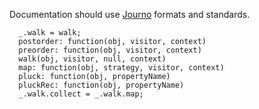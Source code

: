 Documentation should use [Journo](https://github.com/jashkenas/journo) formats and standards.

      _.walk = walk;
      postorder: function(obj, visitor, context)
      preorder: function(obj, visitor, context)
      walk(obj, visitor, null, context)
      map: function(obj, strategy, visitor, context)
      pluck: function(obj, propertyName)
      pluckRec: function(obj, propertyName)
      _.walk.collect = _.walk.map;

